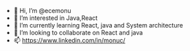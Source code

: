 - 👋 Hi, I’m @ecemonu
- 👀 I’m interested in Java,React
- 🌱 I’m currently learning React, java and System architecture
- 💞️ I’m looking to collaborate on React and java
- 📫 https://www.linkedin.com/in/monuc/

<!---
ecemonu/ecemonu is a ✨ special ✨ repository because its `README.md` (this file) appears on your GitHub profile.
You can click the Preview link to take a look at your changes.
--->
